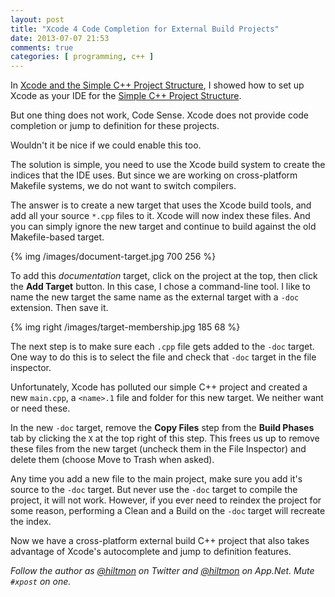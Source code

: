 ```yaml
---
layout: post
title: "Xcode 4 Code Completion for External Build Projects"
date: 2013-07-07 21:53
comments: true
categories: [ programming, c++ ]
---
```


In [Xcode and the Simple C++ Project Structure](https://hiltmon.com/blog/2013/07/05/xcode-and-the-simple-c-plus-plus-project-structure/), I showed how to set up Xcode as your IDE for the [Simple C++ Project Structure](https://hiltmon.com/blog/2013/07/03/a-simple-c-plus-plus-project-structure/).

But one thing does not work, Code Sense. Xcode does not provide code completion or jump to definition for these projects.

Wouldn't it be nice if we could enable this too.

The solution is simple, you need to use the Xcode build system to create the indices that the IDE uses. But since we are working on cross-platform Makefile systems, we do not want to switch compilers.

The answer is to create a new target that uses the Xcode build tools, and add all your source `*.cpp` files to it. Xcode will now index these files. And you can simply ignore the new target and continue to build against the old Makefile-based target.

{% img /images/document-target.jpg 700 256 %}

To add this *documentation* target, click on the project at the top, then click the **Add Target** button. In this case, I chose a command-line tool. I like to name the new target the same name as the external target with a `-doc` extension. Then save it.

{% img right /images/target-membership.jpg 185 68 %}

The next step is to make sure each `.cpp` file gets added to the `-doc` target. One way to do this is to select the file and check that `-doc` target in the file inspector.

Unfortunately, Xcode has polluted our simple C++ project and created a new `main.cpp`, a `<name>.1` file and folder for this new target. We neither want or need these.

In the new `-doc` target, remove the **Copy Files** step from the **Build Phases** tab by clicking the `X` at the top right of this step. This frees us up to remove these files from the new target (uncheck them in the File Inspector) and delete them (choose Move to Trash when asked).

Any time you add a new file to the main project, make sure you add it's source to the `-doc` target. But never use the `-doc` target to compile the project, it will not work. However, if you ever need to reindex the project for some reason, performing a Clean and a Build on the `-doc` target will recreate the index.

Now we have a cross-platform external build C++ project that also takes advantage of Xcode's autocomplete and jump to definition features.

*Follow the author as [@hiltmon](https://twitter.com/hiltmon) on Twitter and [@hiltmon](http://alpha.app.net/hiltmon) on App.Net. Mute `#xpost` on one.*